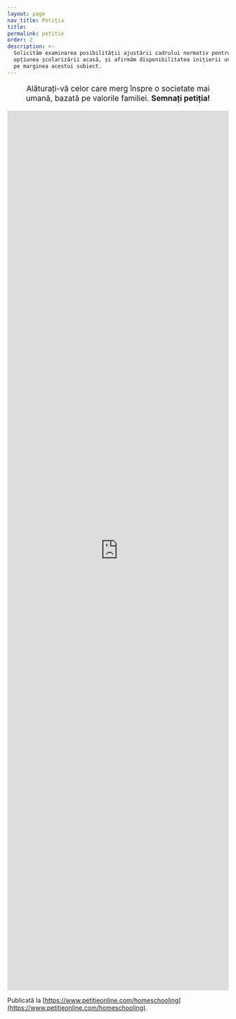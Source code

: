 ```yaml
---
layout: page
nav_title: Petiția
title:
permalink: petitie
order: 2
description: >-
  Solicităm examinarea posibilității ajustării cadrului normativ pentru a oferi
  opțiunea școlarizării acasă, și afirmăm disponibilitatea inițierii unui dialog
  pe marginea acestui subiect.
---
```


<p class="one-liner">Alăturați-vă celor care merg înspre o societate mai umană,
bazată pe valorile familiei. <strong>Semnați petiția!</strong></p>

<style>
.one-liner {
  font-size: 1.25em;
  max-width: 25em;
  margin: 1em auto;
  text-align: center;
  line-height: 1.25;
}
</style>

<iframe
  src="https://www.petitieonline.com/emb/224869"
  width="100%"
  height="2000"
  frameborder="0"
></iframe>

Publicată la [https://www.petitieonline.com/homeschooling](https://www.petitieonline.com/homeschooling).
